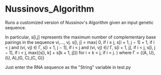 # Nussinovs_Algorithm
Runs a customized version of Nussinov's Algorithm given an input genetic sequence.

In particular, s[i,j] represents the maximum number of complementary base pairings in the sequence vi,..., vj.
s[i, j] = max(
              0, if i ≥ j,
              s[i + 1, j − 1] + 1, if i < j and (vi, vj) ∈ Γ,
              s[i + 1, j − 1], if i < j and (vi, vj) ∈/ Γ,
              s[i + 1, j], if i < j,
              s[i, j − 1], if i < j,
              max({s[i, k] + s[k + 1, j]}) for i < k < j, if i < j. 
             )
where Γ = {(A, U),(U, A),(G, C),(C, G)}

Just enter the RNA sequence as the "String" variable in test.py
